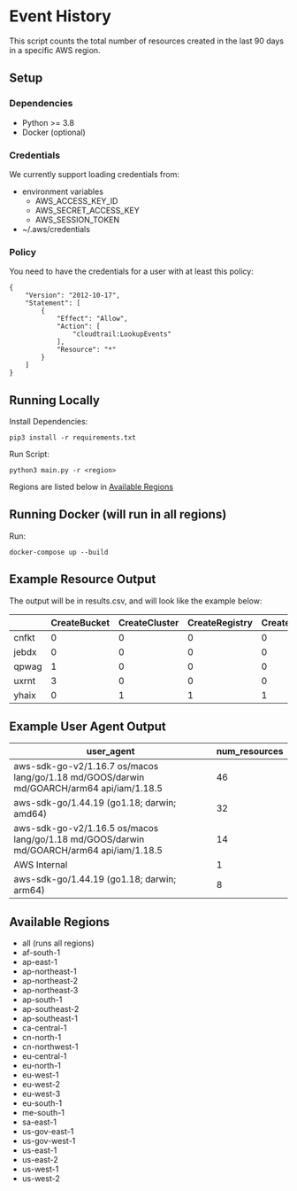 
# Event History
This script counts the total number of resources created in the last 90 days in a specific AWS region.  
## Setup

### Dependencies
- Python >= 3.8
- Docker (optional)
### Credentials
We currently support loading credentials from:   
- environment variables
  - AWS_ACCESS_KEY_ID
  - AWS_SECRET_ACCESS_KEY
  - AWS_SESSION_TOKEN
- ~/.aws/credentials

### Policy
You need to have the credentials for a user with at least this policy:
```
{
    "Version": "2012-10-17",
    "Statement": [
        {
            "Effect": "Allow",
            "Action": [
                "cloudtrail:LookupEvents"
            ],
            "Resource": "*"
        }
    ]
}
```
## Running Locally

Install Dependencies:
```
pip3 install -r requirements.txt
```
Run Script:
```
python3 main.py -r <region>
```
Regions are listed below in [Available Regions](#available-regions)

## Running Docker (will run in all regions)
Run: 
```
docker-compose up --build
```
## Example Resource Output
The output will be in results.csv, and will look like the example below:

|     | CreateBucket | CreateCluster | CreateRegistry | CreateSecurityGroup | CreateSubnet | CreateVpc | CreateTrail | UpdateTrail | UpdateAuthorizer | CreateDBInstance | CreateDBCluster | CreateInternetGateway | CreateNatGateway |     |     |     |     |
| --- | --- | --- | --- | --- | --- | --- | --- | --- | --- | --- | --- | --- | --- | --- | --- | --- | --- |
| cnfkt | 0   | 0   | 0   | 0   | 0   | 0   | 3   | 3   | 0   | 0   | 0   | 0   | 0   |
| jebdx | 0   | 0   | 0   | 0   | 0   | 0   | 2   | 1   | 0   | 0   | 0   | 0   | 0   |
| qpwag | 1   | 0   | 0   | 0   | 0   | 0   | 0   | 0   | 1   | 1   | 1   | 0   | 0   |
| uxrnt | 3   | 0   | 0   | 0   | 0   | 0   | 0   | 0   | 0   | 0   | 0   | 0   | 0   |
| yhaix | 0   | 1   | 1   | 1   | 4   | 1   | 0   | 0   | 0   | 0   | 0   | 2   | 3   |

## Example User Agent Output
| user_agent | num_resources |
| ---        | ---           |
| aws-sdk-go-v2/1.16.7 os/macos lang/go/1.18 md/GOOS/darwin md/GOARCH/arm64 api/iam/1.18.5 | 46  |
| aws-sdk-go/1.44.19 (go1.18; darwin; amd64)                                               | 32  |
| aws-sdk-go-v2/1.16.5 os/macos lang/go/1.18 md/GOOS/darwin md/GOARCH/arm64 api/iam/1.18.5 | 14  |
| AWS Internal                                                                             | 1   |
| aws-sdk-go/1.44.19 (go1.18; darwin; arm64)                                               | 8   |

## Available Regions
- all (runs all regions)
- af-south-1
- ap-east-1
- ap-northeast-1
- ap-northeast-2
- ap-northeast-3
- ap-south-1
- ap-southeast-2
- ap-southeast-1
- ca-central-1
- cn-north-1
- cn-northwest-1
- eu-central-1
- eu-north-1
- eu-west-1
- eu-west-2
- eu-west-3
- eu-south-1
- me-south-1
- sa-east-1
- us-gov-east-1
- us-gov-west-1
- us-east-1
- us-east-2
- us-west-1
- us-west-2